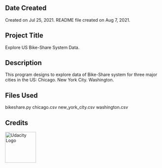 ## Date Created
Created on Jul 25, 2021.
README file created on Aug 7, 2021.

## Project Title
Explore US Bike-Share System Data.

## Description
This program designs to explore data of Bike-Share system for three major cities in the US:
Chicago.
New York City.
Washington.

## Files Used
bikeshare.py
chicago.csv
new_york_city.csv
washington.csv

## Credits 
<a href="https://www.udacity.com">
<img src="https://pbs.twimg.com/profile_images/1411727294679429121/_1M3hz0d_400x400.png" alt="Udacity Logo" title="Udacity" width="100">
</a>

